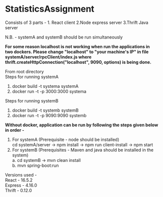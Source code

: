 # StatisticsAssignment
Consists of 3 parts - 1. React client 2.Node express server 3.Thrift Java server

N.B. - systemA and systemB should be run simultaneously

<b>For some reason localhost is not working when run the applications in two dockers. Please change "localhost" to "your machine's IP" in file systemA/server/rpcClient/index.js where thrift.createHttpConnection("localhost", 9090, options) is being done.</b>


From root directory<br>
Steps for running systemA<br>
1. docker build -t systema systemA<br>
2. docker run -t -p 3000:3000 systema

Steps for running systemB<br>
1. docker build -t systemb systemB<br>
2. docker run -t -p 9090:9090 systemb<br>


<b>Without docker, application can be run by following the steps given below in order -</b>
1. For systemA (Prerequisite - node should be installed)<br>
   cd systemA/server -> npm install -> npm run client-install -> npm start<br>
2. For systemB (Prerequisites - Maven and java should be installed in the system)<br>
  a. cd systemB -> mvn clean install<br>
  b. mvn spring-boot:run

Versions used - <br>
React - 16.5.2<br>
Express - 4.16.0<br>
Thrift - 0.12.0<br>
